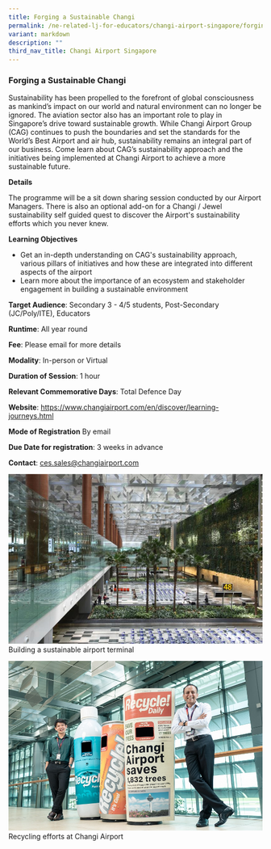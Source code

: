```yaml
---
title: Forging a Sustainable Changi
permalink: /ne-related-lj-for-educators/changi-airport-singapore/forging-a-sustainable-changi/
variant: markdown
description: ""
third_nav_title: Changi Airport Singapore
---
```

### Forging a Sustainable Changi

Sustainability has been propelled to the forefront of global consciousness as mankind’s impact on our world and natural environment can no longer be ignored. The aviation sector also has an important role to play in Singapore’s drive toward sustainable growth. 
While Changi Airport Group (CAG) continues to push the boundaries and set the standards for the World’s Best Airport and air hub, sustainability remains an integral part of our business. Come learn about CAG’s sustainability approach and the initiatives being implemented at Changi Airport to achieve a more sustainable future.

**Details**

The programme will be a sit down sharing session conducted by our Airport Managers.
There is also an optional add-on for a Changi / Jewel sustainability self guided quest to discover the Airport's sustainability efforts which you never knew. 

**Learning Objectives**

* Get an in-depth understanding on CAG's sustainability approach, various pillars of initiatives and how these are integrated into different aspects of the airport
* Learn more about the importance of an ecosystem and stakeholder engagement in building a sustainable environment

**Target Audience**: Secondary 3 - 4/5 students, Post-Secondary (JC/Poly/ITE), Educators

**Runtime**: All year round

**Fee**: Please email for more details

**Modality**: In-person or Virtual

**Duration of Session**: 1 hour

**Relevant Commemorative Days**:  Total Defence Day

**Website**: https://www.changiairport.com/en/discover/learning-journeys.html

**Mode of Registration** By email

**Due Date for registration**: 3 weeks in advance

**Contact**: ces.sales@changiairport.com

![](/images/9__Forging_a_Sustainable_Changi_1.jpg)   Building a sustainable airport terminal

![](/images/9__Forging_a_Sustainable_Changi_2.jpg)   Recycling efforts at Changi Airport
